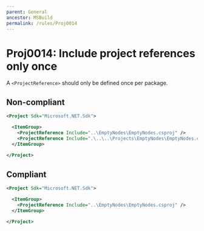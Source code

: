 ```yaml
---
parent: General
ancestor: MSBuild
permalink: /rules/Proj0014
---
```


# Proj0014: Include project references only once
A `<ProjectReference>` should only be defined once per package.

## Non-compliant
``` xml
<Project Sdk="Microsoft.NET.Sdk">

  <ItemGroup>
    <ProjectReference Include="..\EmptyNodes\EmptyNodes.csproj" />
    <ProjectReference Include=".\..\..\Projects\EmptyNodes\EmptyNodes.csproj" />
  </ItemGroup>
  
</Project>
```

## Compliant
``` xml
<Project Sdk="Microsoft.NET.Sdk">

  <ItemGroup>
    <ProjectReference Include="..\EmptyNodes\EmptyNodes.csproj" />
  </ItemGroup>
  
</Project>
```
